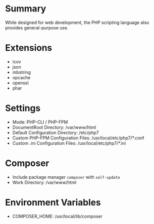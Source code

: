 # Summary
While designed for web development, the PHP scripting language also provides general-purpose use.

# Extensions
- icov
- json
- mbstring
- opcache
- openssl
- phar

# Settings
- Mode: PHP-CLI / PHP-FPM
- DocumentRoot Directory: /var/www/html
- Default Configuration Directory: /etc/php7
- Custom PHP-FPM Configuration Files: /usr/local/etc/php7/*.conf
- Custom .ini Configuration Files: /usr/local/etc/php7/*.ini

# Composer
- Include package manager `composer` with `self-update`
- Work Directory: /var/www/html

# Environment Variables
- COMPOSER_HOME: /usr/local/lib/composer
